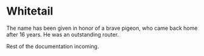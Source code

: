 # Whitetail #

The name has been given in honor of a brave pigeon, who came back home after 16 years. He was an outstanding router.


Rest of the documentation incoming.
